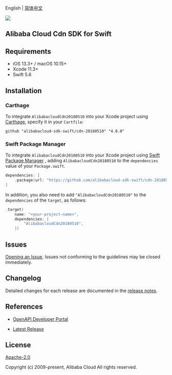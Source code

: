 English | [简体中文](README-CN.md)

![](https://aliyunsdk-pages.alicdn.com/icons/AlibabaCloud.svg)

## Alibaba Cloud Cdn SDK for Swift

## Requirements

- iOS 13.3+ / macOS 10.15+
- Xcode 11.3+
- Swift 5.6

## Installation

### Carthage

To integrate `AlibabacloudCdn20180510` into your Xcode project using [Carthage](https://github.com/Carthage/Carthage), specify it in your `Cartfile`:

```ogdl
github "alibabacloud-sdk-swift/cdn-20180510" "4.0.0"
```

### Swift Package Manager

To integrate `AlibabacloudCdn20180510` into your Xcode project using [Swift Package Manager](https://swift.org/package-manager/) , adding `AlibabacloudCdn20180510` to the `dependencies` value of your `Package.swift`.

```swift
dependencies: [
    .package(url: "https://github.com/alibabacloud-sdk-swift/cdn-20180510.git", from: "4.0.0")
]
```

In addition, you also need to add `"AlibabacloudCdn20180510"` to the `dependencies` of the `target`, as follows:

```swift
.target(
    name: "<your-project-name>",
    dependencies: [
        "AlibabacloudCdn20180510",
    ])
```

## Issues

[Opening an Issue](https://github.com/alibabacloud-sdk-swift/cdn-20180510/issues/new), Issues not conforming to the guidelines may be closed immediately.

## Changelog

Detailed changes for each release are documented in the [release notes](./ChangeLog.txt).

## References

* [OpenAPI Developer Portal](https://next.api.alibabacloud.com/home)
- [Latest Release](https://github.com/alibabacloud-sdk-swift/cdn-20180510)

## License

[Apache-2.0](http://www.apache.org/licenses/LICENSE-2.0)

Copyright (c) 2009-present, Alibaba Cloud All rights reserved.
